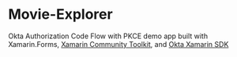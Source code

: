 # Movie-Explorer

Okta Authorization Code Flow with PKCE demo app built with Xamarin.Forms, [Xamarin Community Toolkit](https://docs.microsoft.com/en-us/xamarin/community-toolkit/), and [Okta Xamarin SDK](https://github.com/okta/okta-oidc-xamarin/)
